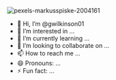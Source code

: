 ![pexels-markusspiske-2004161](https://github.com/user-attachments/assets/385c396c-5fc3-4036-b2de-10c0dc1de6a7)

- 👋 Hi, I’m @gwilkinson01
- 👀 I’m interested in ...
- 🌱 I’m currently learning ...
- 💞️ I’m looking to collaborate on ...
- 📫 How to reach me ...
- 😄 Pronouns: ...
- ⚡ Fun fact: ...

<!---
gwilkinson01/gwilkinson01 is a ✨ special ✨ repository because its `README.md` (this file) appears on your GitHub profile.
You can click the Preview link to take a look at your changes.
--->
